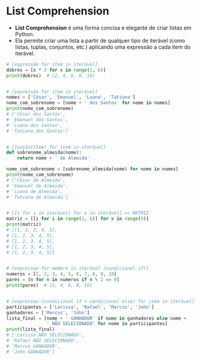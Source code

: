 # List Comprehension


- **List Comprehension** é uma forma concisa e elegante de criar listas em Python. 
- Ela permite criar uma lista a partir de qualquer tipo de iterável (como listas, tuplas, conjuntos, etc.) aplicando uma expressão a cada item do iterável.


```python
# [expressão for item in iterável]
dobros = [x * 2 for x in range(1, 6)]
print(dobros)  # [2, 4, 6, 8, 10]


# [expressão for item in iterável]
nomes = ['César', 'Emanuel', 'Luana', 'Tatiana']
nome_com_sobrenome = [nome + ' dos Santos' for nome in nomes]
print(nome_com_sobrenome)
# ['César dos Santos', 
# 'Emanuel dos Santos', 
# 'Luana dos Santos', 
# 'Tatiana dos Santos']


# [função(item) for item in iterável]
def sobrenome_almeida(nome):
    return nome + ' de Almeida'

nome_com_sobrenome = [sobrenome_almeida(nome) for nome in nomes]
print(nome_com_sobrenome)
# ['César de Almeida', 
# 'Emanuel de Almeida', 
# 'Luana de Almeida', 
# 'Tatiana de Almeida']


# [[i for i in iterável] for x in iterável] => MATRIZ
matriz = [[i for i in range(1, 6)] for x in range(5)]
print(matriz)
# [[1, 2, 3, 4, 5], 
# [1, 2, 3, 4, 5], 
# [1, 2, 3, 4, 5], 
# [1, 2, 3, 4, 5], 
# [1, 2, 3, 4, 5]]


# [expressao for membro in iterável (condicional if)]
numeros = [1, 2, 3, 4, 5, 6, 7, 8, 9, 10]
pares = [n for n in numeros if n % 2 == 0]
print(pares)  # [2, 4, 6, 8, 10]


# [expressao (condicional if + condicional else) for item in iterável]
participantes = ['Larissa', 'Rafael', 'Marcus', 'John']
ganhadores = ['Marcus', 'John']
lista_final = [nome + ' GANHADOR' if nome in ganhadores else nome +
               ' NÃO SELECIONADO' for nome in participantes]
print(lista_final)
# ['Larissa NÃO SELECIONADO', 
# 'Rafael NÃO SELECIONADO', 
# 'Marcus GANHADOR', 
# 'John GANHADOR']
```